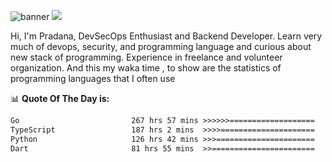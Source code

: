 ![banner](.github/banner-profile.jpeg)
<img src="https://user-images.githubusercontent.com/73097560/115834477-dbab4500-a447-11eb-908a-139a6edaec5c.gif"></p>

Hi, I'm Pradana, DevSecOps Enthusiast and Backend Developer. Learn very much of devops, security, and programming language and curious about new stack of programming. Experience in freelance and volunteer organization. And this my waka time , to show are the statistics of programming languages that I often use

📊 **Quote Of The Day is:**
<!--START_SECTION:waka-->

```txt
Go                         267 hrs 57 mins >>>>>>===================   24.95 %
TypeScript                 187 hrs 2 mins  >>>>=====================   17.41 %
Python                     126 hrs 42 mins >>>======================   11.80 %
Dart                       81 hrs 55 mins  >>=======================   07.63 %
```

<!--END_SECTION:waka-->
